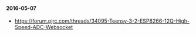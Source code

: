 #### 2016-05-07

-   https://forum.pjrc.com/threads/34095-Teensy-3-2-ESP8266-12Q-High-Speed-ADC-Websocket

####
